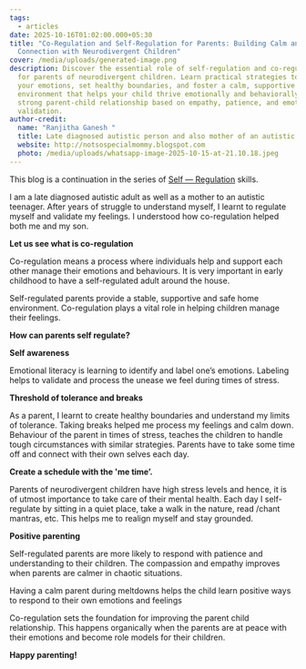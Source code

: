 ```yaml
---
tags:
  - articles
date: 2025-10-16T01:02:00.000+05:30
title: "Co-Regulation and Self-Regulation for Parents: Building Calm and
  Connection with Neurodivergent Children"
cover: /media/uploads/generated-image.png
description: Discover the essential role of self-regulation and co-regulation
  for parents of neurodivergent children. Learn practical strategies to manage
  your emotions, set healthy boundaries, and foster a calm, supportive
  environment that helps your child thrive emotionally and behaviorally. Build a
  strong parent-child relationship based on empathy, patience, and emotional
  validation.
author-credit:
  name: "Ranjitha Ganesh "
  title: Late diagnosed autistic person and also mother of an autistic teenager
  website: http://notsospecialmommy.blogspot.com
  photo: /media/uploads/whatsapp-image-2025-10-15-at-21.10.18.jpeg
---
```

This blog is a continuation in the series of [Self — Regulation](https://bambinotherapy.com/articles/self-regulation-the-foundation-of-self-advocacy-for-neurodivergent-children/) skills.

I am a late diagnosed autistic adult as well as a mother to an autistic teenager. After years of struggle to understand myself, I learnt to regulate myself and validate my feelings. I understood how co-regulation helped both me and my son.

**Let us see what is co-regulation**

Co-regulation means a process where individuals help and support each other manage their emotions and behaviours. It is very important in early childhood to have a self-regulated adult around the house. 

Self-regulated parents provide a stable, supportive and safe home environment. Co-regulation plays a vital role in helping children manage their feelings.

**How can parents self regulate?**

**Self awareness**

Emotional literacy is learning to identify and label one’s emotions. Labeling helps to validate and process the unease we feel during times of stress.

**Threshold of tolerance and breaks**

As a parent, I learnt to create healthy boundaries and understand my limits of tolerance. Taking breaks helped me process my feelings and calm down. Behaviour of the parent in times of stress, teaches the children to handle tough circumstances with similar strategies. Parents have to take some time off and connect with their own selves each day.

**Create a schedule with the 'me time’.** 

Parents of neurodivergent children have high stress levels and hence, it is of utmost importance to take care of their mental health. Each day I self-regulate by sitting in a quiet place, take a walk in the nature, read /chant mantras, etc. This helps me to realign myself and stay grounded. 

**Positive parenting** 

Self-regulated parents are more likely to respond with patience and understanding to their children. The compassion and empathy improves when parents are calmer in chaotic situations.

Having a calm parent during meltdowns helps the child learn positive ways to respond to their own emotions and feelings

Co-regulation sets the foundation for improving the parent child relationship. This happens organically when the parents are at peace with their emotions and become role models for their children.

**Happy parenting!**
